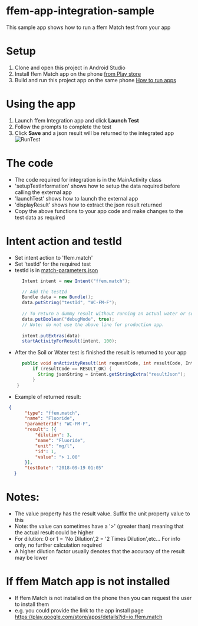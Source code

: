 # ffem-app-integration-sample
This sample app shows how to run a ffem Match test from your app

# Setup

1. Clone and open this project in Android Studio
1. Install ffem Match app on the phone [from Play store](https://play.google.com/store/apps/details?id=io.ffem.match)
1. Build and run this project app on the same phone [How to run apps](https://developer.android.com/training/basics/firstapp/running-app) 

# Using the app

1. Launch ffem Integration app and click <b>Launch Test</b>
2. Follow the prompts to complete the test  
4. Click <b>Save</b> and a json result will be returned to the integrated app
   ![RunTest](https://github.com/foundation-for-environmental-monitoring/ffem-app-integration-sample/assets/4124856/fc0817d6-6dd6-4e35-86e0-dbd5194ca587)


# The code

- The code required for integration is in the MainActivity class
- 'setupTestInformation' shows how to setup the data required before calling the external app
- 'launchTest' shows how to launch the external app
- 'displayResult' shows how to extract the json result returned
- Copy the above functions to your app code and make changes to the test data as required

# Intent action and testId

- Set intent action to 'ffem.match'
- Set 'testId' for the required test
- testId is in <a href="https://github.com/foundation-for-environmental-monitoring/ffem-match/blob/master/colorCard/match-parameters.json" target="_blank">match-parameters.json</a>


```java
      Intent intent = new Intent("ffem.match");

      // Add the testId
      Bundle data = new Bundle();
      data.putString("testId", "WC-FM-F");
      
      // To return a dummy result without running an actual water or soil test
      data.putBoolean("debugMode", true);
      // Note: do not use the above line for production app.
      
      intent.putExtras(data)   
      startActivityForResult(intent, 100);
 ```

- After the Soil or Water test is finished the result is returned to your app
```java
      public void onActivityResult(int requestCode, int resultCode, Intent intent) {
          if (resultCode == RESULT_OK) {
            String jsonString = intent.getStringExtra("resultJson");
          }
    }
 ```

- Example of returned result:
```json
 {
       "type": "ffem.match",
       "name": "Fluoride",
       "parameterId": "WC-FM-F",
       "result": [{
           "dilution": 3,
           "name": "Fluoride",
           "unit": "mg/l",
           "id": 1,
           "value": "> 1.00"
       }],
       "testDate": "2018-09-19 01:05"
   }
```
# Notes:

- The value property has the result value. Suffix the unit property value to this
- Note: the value can sometimes have a '>' (greater than) meaning that the actual result could be higher
- For dilution: 0 or 1 = 'No Dilution',2 = '2 Times Dilution',etc... For info only, no further calculation required
- A higher dilution factor usually denotes that the accuracy of the result may be lower

# If ffem Match app is not installed
- If ffem Match is not installed on the phone then you can request the user to install them
- e.g. you could provide the link to the app install page https://play.google.com/store/apps/details?id=io.ffem.match









